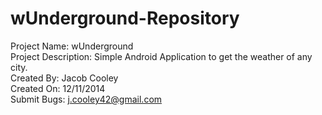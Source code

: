 wUnderground-Repository
=======================
Project Name: wUnderground<br>
Project Description: Simple Android Application to get the weather of any city. <br>
Created By: Jacob Cooley<br>
Created On: 12/11/2014<br>
Submit Bugs: j.cooley42@gmail.com<br>



